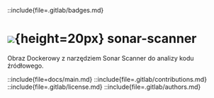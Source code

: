 ::include{file=.gitlab/badges.md}
# ![](https://gitlab.com/pl.rachuna-net/infrastructure/terraform/iac-gitlab/-/raw/main/images/project/sonarqube.png){height=20px} sonar-scanner

Obraz Dockerowy z narzędziem Sonar Scanner do analizy kodu źródłowego.

::include{file=docs/main.md}
::include{file=.gitlab/contributions.md}
::include{file=.gitlab/license.md}
::include{file=.gitlab/authors.md}

